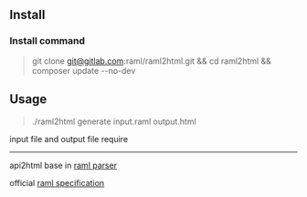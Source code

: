 ## Install

### Install command

> git clone git@gitlab.com:raml/raml2html.git && cd raml2html && composer update --no-dev

## Usage

> ./raml2html generate input.raml output.html

input file and output file require

---

api2html base in [raml parser](https://github.com/alecsammon/php-raml-parser)

official [raml specification](http://raml.org/)
